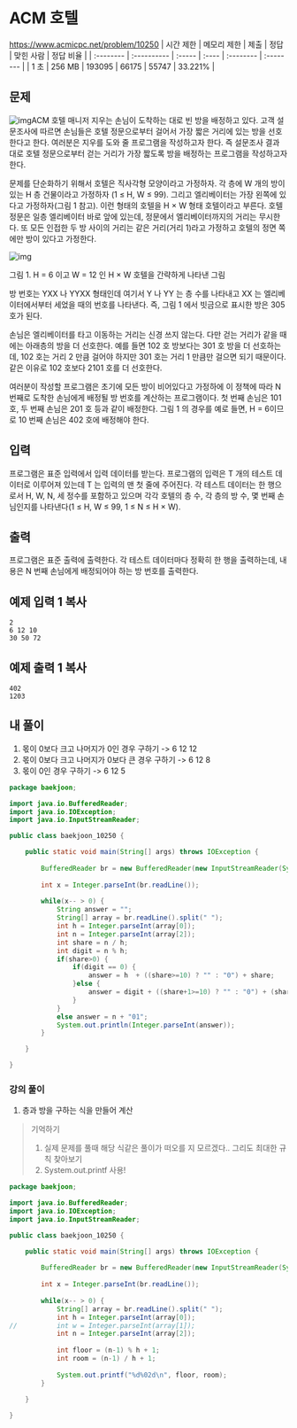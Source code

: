 # ACM 호텔   
https://www.acmicpc.net/problem/10250
| 시간 제한 | 메모리 제한 | 제출   | 정답  | 맞힌 사람 | 정답 비율 |
| :-------- | :---------- | :----- | :---- | :-------- | :-------- |
| 1 초      | 256 MB      | 193095 | 66175 | 55747     | 33.221%   |

## 문제

![img](https://www.acmicpc.net/upload/images2/acmhotel.png)ACM 호텔 매니저 지우는 손님이 도착하는 대로 빈 방을 배정하고 있다. 고객 설문조사에 따르면 손님들은 호텔 정문으로부터 걸어서 가장 짧은 거리에 있는 방을 선호한다고 한다. 여러분은 지우를 도와 줄 프로그램을 작성하고자 한다. 즉 설문조사 결과 대로 호텔 정문으로부터 걷는 거리가 가장 짧도록 방을 배정하는 프로그램을 작성하고자 한다.

문제를 단순화하기 위해서 호텔은 직사각형 모양이라고 가정하자. 각 층에 W 개의 방이 있는 H 층 건물이라고 가정하자 (1 ≤ H, W ≤ 99). 그리고 엘리베이터는 가장 왼쪽에 있다고 가정하자(그림 1 참고). 이런 형태의 호텔을 H × W 형태 호텔이라고 부른다. 호텔 정문은 일층 엘리베이터 바로 앞에 있는데, 정문에서 엘리베이터까지의 거리는 무시한다. 또 모든 인접한 두 방 사이의 거리는 같은 거리(거리 1)라고 가정하고 호텔의 정면 쪽에만 방이 있다고 가정한다.

![img](https://www.acmicpc.net/upload/images2/elevator.png)

그림 1. H = 6 이고 W = 12 인 H × W 호텔을 간략하게 나타낸 그림

방 번호는 YXX 나 YYXX 형태인데 여기서 Y 나 YY 는 층 수를 나타내고 XX 는 엘리베이터에서부터 세었을 때의 번호를 나타낸다. 즉, 그림 1 에서 빗금으로 표시한 방은 305 호가 된다.

손님은 엘리베이터를 타고 이동하는 거리는 신경 쓰지 않는다. 다만 걷는 거리가 같을 때에는 아래층의 방을 더 선호한다. 예를 들면 102 호 방보다는 301 호 방을 더 선호하는데, 102 호는 거리 2 만큼 걸어야 하지만 301 호는 거리 1 만큼만 걸으면 되기 때문이다. 같은 이유로 102 호보다 2101 호를 더 선호한다.

여러분이 작성할 프로그램은 초기에 모든 방이 비어있다고 가정하에 이 정책에 따라 N 번째로 도착한 손님에게 배정될 방 번호를 계산하는 프로그램이다. 첫 번째 손님은 101 호, 두 번째 손님은 201 호 등과 같이 배정한다. 그림 1 의 경우를 예로 들면, H = 6이므로 10 번째 손님은 402 호에 배정해야 한다.

## 입력

프로그램은 표준 입력에서 입력 데이터를 받는다. 프로그램의 입력은 T 개의 테스트 데이터로 이루어져 있는데 T 는 입력의 맨 첫 줄에 주어진다. 각 테스트 데이터는 한 행으로서 H, W, N, 세 정수를 포함하고 있으며 각각 호텔의 층 수, 각 층의 방 수, 몇 번째 손님인지를 나타낸다(1 ≤ H, W ≤ 99, 1 ≤ N ≤ H × W). 

## 출력

프로그램은 표준 출력에 출력한다. 각 테스트 데이터마다 정확히 한 행을 출력하는데, 내용은 N 번째 손님에게 배정되어야 하는 방 번호를 출력한다.

## 예제 입력 1 복사

```
2
6 12 10
30 50 72
```

## 예제 출력 1 복사

```
402
1203
```



## 내 풀이

1. 몫이 0보다 크고 나머지가 0인 경우 구하기 -> 6 12 12
2. 몫이 0보다 크고 나머지가 0보다 큰 경우 구하기 -> 6 12 8
3. 몫이 0인 경우 구하기 -> 6 12 5

```java
package baekjoon;

import java.io.BufferedReader;
import java.io.IOException;
import java.io.InputStreamReader;

public class baekjoon_10250 {

	public static void main(String[] args) throws IOException {
		
		BufferedReader br = new BufferedReader(new InputStreamReader(System.in));
		
		int x = Integer.parseInt(br.readLine());
		
		while(x-- > 0) {
			String answer = "";
			String[] array = br.readLine().split(" ");
			int h = Integer.parseInt(array[0]);
			int n = Integer.parseInt(array[2]);
			int share = n / h;
			int digit = n % h;
			if(share>0) {
				if(digit == 0) {
					answer = h  + ((share>=10) ? "" : "0") + share;
				}else {
					answer = digit + ((share+1>=10) ? "" : "0") + (share+1);
				}
			}
			else answer = n + "01";
			System.out.println(Integer.parseInt(answer));
		}

	}

}

```



### 강의 풀이

1. 층과 방을 구하는 식을 만들어 계산

> 기억하기
>
> 1. 실제 문제를 풀때 해당 식같은 풀이가 떠오를 지 모르겠다.. 그리도 최대한 규칙 찾아보기
> 2. System.out.printf 사용!

```java
package baekjoon;

import java.io.BufferedReader;
import java.io.IOException;
import java.io.InputStreamReader;

public class baekjoon_10250 {

	public static void main(String[] args) throws IOException {
		
		BufferedReader br = new BufferedReader(new InputStreamReader(System.in));
		
		int x = Integer.parseInt(br.readLine());
		
		while(x-- > 0) {
			String[] array = br.readLine().split(" ");
			int h = Integer.parseInt(array[0]);
//			int w = Integer.parseInt(array[1]);
			int n = Integer.parseInt(array[2]);
			
			int floor = (n-1) % h + 1;
			int room = (n-1) / h + 1;
			
			System.out.printf("%d%02d\n", floor, room);
		}
		
	}

}
```

